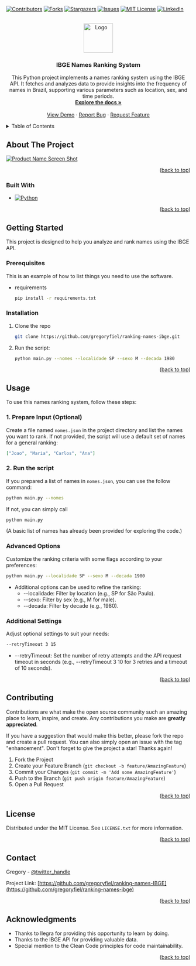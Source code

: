 <!-- Improved compatibility of back to top link: See: https://github.com/othneildrew/Best-README-Template/pull/73 -->
<a name="readme-top"></a>
<!--
*** Thanks for checking out the Best-README-Template. If you have a suggestion
*** that would make this better, please fork the repo and create a pull request
*** or simply open an issue with the tag "enhancement".
*** Don't forget to give the project a star!
*** Thanks again! Now go create something AMAZING! :D
-->



<!-- PROJECT SHIELDS -->
<!--
*** I'm using markdown "reference style" links for readability.
*** Reference links are enclosed in brackets [ ] instead of parentheses ( ).
*** See the bottom of this document for the declaration of the reference variables
*** for contributors-url, forks-url, etc. This is an optional, concise syntax you may use.
*** https://www.markdownguide.org/basic-syntax/#reference-style-links
-->
[![Contributors][contributors-shield]][contributors-url]
[![Forks][forks-shield]][forks-url]
[![Stargazers][stars-shield]][stars-url]
[![Issues][issues-shield]][issues-url]
[![MIT License][license-shield]][license-url]
[![LinkedIn][linkedin-shield]][linkedin-url]



<!-- PROJECT LOGO -->
<br />
<div align="center">
  <a href="https://github.com/gregoryfiel/ranking-names-ibge">
    <img src="images/logo.png" alt="Logo" width="80" height="80">
  </a>

<h3 align="center">IBGE Names Ranking System</h3>

  <p align="center">
    This Python project implements a names ranking system using the IBGE API. It fetches and analyzes data to provide insights into the frequency of names in Brazil, supporting various parameters such as location, sex, and time periods.
    <br />
    <a href="https://github.com/gregoryfiel/ranking-names-ibge"><strong>Explore the docs »</strong></a>
    <br />
    <br />
    <a href="https://github.com/gregoryfiel/ranking-names-ibge">View Demo</a>
    ·
    <a href="https://github.com/gregoryfiel/ranking-names-ibge/issues">Report Bug</a>
    ·
    <a href="https://github.com/gregoryfiel/ranking-names-ibge/issues">Request Feature</a>
  </p>
</div>



<!-- TABLE OF CONTENTS -->
<details>
  <summary>Table of Contents</summary>
  <ol>
    <li>
      <a href="#about-the-project">About The Project</a>
      <ul>
        <li><a href="#built-with">Built With</a></li>
      </ul>
    </li>
    <li>
      <a href="#getting-started">Getting Started</a>
      <ul>
        <li><a href="#prerequisites">Prerequisites</a></li>
        <li><a href="#installation">Installation</a></li>
      </ul>
    </li>
    <li><a href="#usage">Usage</a></li>
    <li><a href="#contributing">Contributing</a></li>
    <li><a href="#license">License</a></li>
    <li><a href="#contact">Contact</a></li>
    <li><a href="#acknowledgments">Acknowledgments</a></li>
  </ol>
</details>



<!-- ABOUT THE PROJECT -->
## About The Project

[![Product Name Screen Shot][product-screenshot]](https://example.com)

<p align="right">(<a href="#readme-top">back to top</a>)</p>



### Built With

* [![Python][Python]][Python-url]

<p align="right">(<a href="#readme-top">back to top</a>)</p>



<!-- GETTING STARTED -->
## Getting Started

This project is designed to help you analyze and rank names using the IBGE API.

### Prerequisites

This is an example of how to list things you need to use the software.
* requirements
  ```sh
  pip install -r requirements.txt
  ```

### Installation

1. Clone the repo
   ```sh
   git clone https://github.com/gregoryfiel/ranking-names-ibge.git
   ```
2. Run the script:
   ```sh
   python main.py --nomes --localidade SP --sexo M --decada 1980
   ```


<p align="right">(<a href="#readme-top">back to top</a>)</p>



<!-- USAGE EXAMPLES -->
## Usage

To use this names ranking system, follow these steps:

### 1. Prepare Input (Optional)

Create a file named `nomes.json` in the project directory and list the names you want to rank. If not provided, the script will use a default set of names for a general ranking:

```json
["Joao", "Maria", "Carlos", "Ana"]
```

### 2. Run the script

If you prepared a list of names in `nomes.json`, you can use the follow command:
```bash
python main.py --nomes
```

If not, you can simply call
```bash
python main.py
```

(A basic list of names has already been provided for exploring the code.)

### Advanced Options

Customize the ranking criteria with some flags according to your preferences:

```bash
python main.py --localidade SP --sexo M --decada 1980
```

* Additional options can be used to refine the ranking:
  * --localidade: Filter by location (e.g., SP for São Paulo).
  * --sexo: Filter by sex (e.g., M for male).
  * --decada: Filter by decade (e.g., 1980).
 
### Additional Settings

Adjust optional settings to suit your needs:
```bash
--retryTimeout 3 15
```  
* --retryTimeout: Set the number of retry attempts and the API request timeout in seconds (e.g., --retryTimeout 3 10 for 3 retries and a timeout of 10 seconds).

<p align="right">(<a href="#readme-top">back to top</a>)</p>

<!-- CONTRIBUTING -->
## Contributing

Contributions are what make the open source community such an amazing place to learn, inspire, and create. Any contributions you make are **greatly appreciated**.

If you have a suggestion that would make this better, please fork the repo and create a pull request. You can also simply open an issue with the tag "enhancement".
Don't forget to give the project a star! Thanks again!

1. Fork the Project
2. Create your Feature Branch (`git checkout -b feature/AmazingFeature`)
3. Commit your Changes (`git commit -m 'Add some AmazingFeature'`)
4. Push to the Branch (`git push origin feature/AmazingFeature`)
5. Open a Pull Request

<p align="right">(<a href="#readme-top">back to top</a>)</p>



<!-- LICENSE -->
## License

Distributed under the MIT License. See `LICENSE.txt` for more information.

<p align="right">(<a href="#readme-top">back to top</a>)</p>



<!-- CONTACT -->
## Contact

Gregory - [@twitter_handle](https://twitter.com/gregoryfiel)

Project Link: [https://github.com/gregoryfiel/ranking-names-IBGE](https://github.com/gregoryfiel/ranking-names-ibge)

<p align="right">(<a href="#readme-top">back to top</a>)</p>



<!-- ACKNOWLEDGMENTS -->
## Acknowledgments

* Thanks to Ilegra for providing this opportunity to learn by doing.
* Thanks to the IBGE API for providing valuable data.
* Special mention to the Clean Code principles for code maintainability.

<p align="right">(<a href="#readme-top">back to top</a>)</p>



<!-- MARKDOWN LINKS & IMAGES -->
<!-- https://www.markdownguide.org/basic-syntax/#reference-style-links -->
[contributors-shield]: https://img.shields.io/github/contributors/gregoryfiel/ranking-names-ibge.svg?style=for-the-badge
[contributors-url]: https://github.com/gregoryfiel/ranking-names-ibge/graphs/contributors
[forks-shield]: https://img.shields.io/github/forks/gregoryfiel/ranking-names-ibge.svg?style=for-the-badge
[forks-url]: https://github.com/gregoryfiel/ranking-names-ibge/network/members
[stars-shield]: https://img.shields.io/github/stars/gregoryfiel/ranking-names-ibge.svg?style=for-the-badge
[stars-url]: https://github.com/gregoryfiel/ranking-names-ibge/stargazers
[issues-shield]: https://img.shields.io/github/issues/gregoryfiel/ranking-names-ibge.svg?style=for-the-badge
[issues-url]: https://github.com/gregoryfiel/ranking-names-ibge/issues
[license-shield]: https://img.shields.io/github/license/gregoryfiel/ranking-names-ibge.svg?style=for-the-badge
[license-url]: https://github.com/gregoryfiel/ranking-names-ibge/blob/master/LICENSE.txt
[linkedin-shield]: https://img.shields.io/badge/-LinkedIn-black.svg?style=for-the-badge&logo=linkedin&colorB=555
[linkedin-url]: https://linkedin.com/in/gregoryfiel
[product-screenshot]: images/screenshot.png
[Python]:https://img.shields.io/badge/python-3670A0?style=for-the-badge&logo=python&logoColor=ffdd54
[Python-url]:https://www.python.org/
